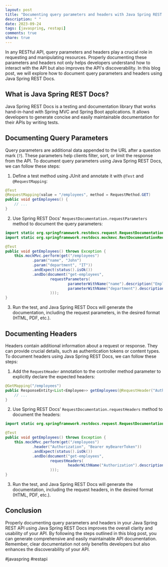 ```yaml
---
layout: post
title: "Documenting query parameters and headers with Java Spring REST Docs"
description: " "
date: 2023-09-24
tags: [javaspring, restapi]
comments: true
share: true
---
```


In any RESTful API, query parameters and headers play a crucial role in requesting and manipulating resources. Properly documenting these parameters and headers not only helps developers understand how to interact with the API but also improves the API's discoverability. In this blog post, we will explore how to document query parameters and headers using Java Spring REST Docs.

## What is Java Spring REST Docs?

Java Spring REST Docs is a testing and documentation library that works hand-in-hand with Spring MVC and Spring Boot applications. It allows developers to generate concise and easily maintainable documentation for their APIs by writing tests.

## Documenting Query Parameters

Query parameters are additional data appended to the URL after a question mark (`?`). These parameters help clients filter, sort, or limit the response from the API. To document query parameters using Java Spring REST Docs, we can follow these steps:

1. Define a test method using JUnit and annotate it with `@Test` and `@RequestMapping`:
```java
@Test
@RequestMapping(value = "/employees", method = RequestMethod.GET)
public void getEmployees() {
    // ...
}
```

2. Use Spring REST Docs' `RequestDocumentation.requestParameters` method to document the query parameters:

```java
import static org.springframework.restdocs.request.RequestDocumentation.*;
import static org.springframework.restdocs.mockmvc.RestDocumentationRequestBuilders.*;

@Test
public void getEmployees() throws Exception {
    this.mockMvc.perform(get("/employees")
            .param("name", "John")
            .param("department", "IT"))
            .andExpect(status().isOk())
            .andDo(document("get-employees",
                    requestParameters(
                            parameterWithName("name").description("Employee name"),
                            parameterWithName("department").description("Employee department")
                    )));
}
```

3. Run the test, and Java Spring REST Docs will generate the documentation, including the request parameters, in the desired format (HTML, PDF, etc.).

## Documenting Headers

Headers contain additional information about a request or response. They can provide crucial details, such as authentication tokens or content types. To document headers using Java Spring REST Docs, we can follow these steps:

1. Add the `RequestHeader` annotation to the controller method parameter to explicitly declare the expected headers:

```java
@GetMapping("/employees")
public ResponseEntity<List<Employee>> getEmployees(@RequestHeader("Authorization") String token) {
    // ...
}
```

2. Use Spring REST Docs' `RequestDocumentation.requestHeaders` method to document the headers:

```java
import static org.springframework.restdocs.request.RequestDocumentation.*;

@Test
public void getEmployees() throws Exception {
    this.mockMvc.perform(get("/employees")
            .header("Authorization", "Bearer myBearerToken"))
            .andExpect(status().isOk())
            .andDo(document("get-employees",
                    requestHeaders(
                            headerWithName("Authorization").description("Authentication token")
                    )));
}
```

3. Run the test, and Java Spring REST Docs will generate the documentation, including the request headers, in the desired format (HTML, PDF, etc.).

## Conclusion

Properly documenting query parameters and headers in your Java Spring REST API using Java Spring REST Docs improves the overall clarity and usability of your API. By following the steps outlined in this blog post, you can generate comprehensive and easily maintainable API documentation. Remember, clear documentation not only benefits developers but also enhances the discoverability of your API.

#javaspring #restapi